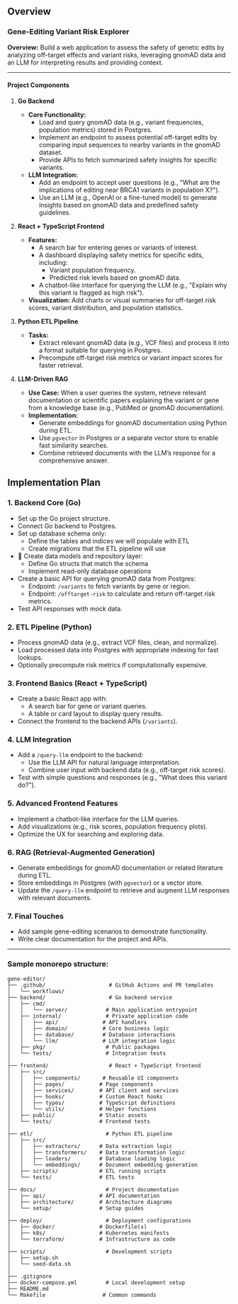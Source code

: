 ## Overview
### **Gene-Editing Variant Risk Explorer**
**Overview:** Build a web application to assess the safety of genetic edits by analyzing off-target effects and variant risks, leveraging gnomAD data and an LLM for interpreting results and providing context.

---

#### **Project Components**

1. **Go Backend**
   - **Core Functionality:**
     - Load and query gnomAD data (e.g., variant frequencies, population metrics) stored in Postgres.
     - Implement an endpoint to assess potential off-target edits by comparing input sequences to nearby variants in the gnomAD dataset.
     - Provide APIs to fetch summarized safety insights for specific variants.
   - **LLM Integration:**
     - Add an endpoint to accept user questions (e.g., "What are the implications of editing near BRCA1 variants in population X?").
     - Use an LLM (e.g., OpenAI or a fine-tuned model) to generate insights based on gnomAD data and predefined safety guidelines.

2. **React + TypeScript Frontend**
   - **Features:**
     - A search bar for entering genes or variants of interest.
     - A dashboard displaying safety metrics for specific edits, including:
       - Variant population frequency.
       - Predicted risk levels based on gnomAD data.
     - A chatbot-like interface for querying the LLM (e.g., "Explain why this variant is flagged as high risk").
   - **Visualization:** Add charts or visual summaries for off-target risk scores, variant distribution, and population statistics.

3. **Python ETL Pipeline**
   - **Tasks:**
     - Extract relevant gnomAD data (e.g., VCF files) and process it into a format suitable for querying in Postgres.
     - Precompute off-target risk metrics or variant impact scores for faster retrieval.

4. **LLM-Driven RAG**
   - **Use Case:** When a user queries the system, retrieve relevant documentation or scientific papers explaining the variant or gene from a knowledge base (e.g., PubMed or gnomAD documentation).
   - **Implementation:**
     - Generate embeddings for gnomAD documentation using Python during ETL.
     - Use `pgvector` in Postgres or a separate vector store to enable fast similarity searches.
     - Combine retrieved documents with the LLM’s response for a comprehensive answer.


## Implementation Plan

### **1. Backend Core (Go)**
   - Set up the Go project structure.
   - Connect Go backend to Postgres.
   - Set up database schema only:
     - Define the tables and indices we will populate with ETL
     - Create migrations that the ETL pipeline will use
   - 📍 Create data models and repository layer:
     - Define Go structs that match the schema
     - Implement read-only database operations
   - Create a basic API for querying gnomAD data from Postgres:
     - Endpoint: `/variants` to fetch variants by gene or region.
     - Endpoint: `/offtarget-risk` to calculate and return off-target risk metrics.
   - Test API responses with mock data.

### **2. ETL Pipeline (Python)**
   - Process gnomAD data (e.g., extract VCF files, clean, and normalize).
   - Load processed data into Postgres with appropriate indexing for fast lookups.
   - Optionally precompute risk metrics if computationally expensive.

### **3. Frontend Basics (React + TypeScript)**
   - Create a basic React app with:
     - A search bar for gene or variant queries.
     - A table or card layout to display query results.
   - Connect the frontend to the backend APIs (`/variants`).

### **4. LLM Integration**
   - Add a `/query-llm` endpoint to the backend:
     - Use the LLM API for natural language interpretation.
     - Combine user input with backend data (e.g., off-target risk scores).
   - Test with simple questions and responses (e.g., "What does this variant do?").

### **5. Advanced Frontend Features**
   - Implement a chatbot-like interface for the LLM queries.
   - Add visualizations (e.g., risk scores, population frequency plots).
   - Optimize the UX for searching and exploring data.

### **6. RAG (Retrieval-Augmented Generation)**
   - Generate embeddings for gnomAD documentation or related literature during ETL.
   - Store embeddings in Postgres (with `pgvector`) or a vector store.
   - Update the `/query-llm` endpoint to retrieve and augment LLM responses with relevant documents.

### **7. Final Touches**
   - Add sample gene-editing scenarios to demonstrate functionality.
   - Write clear documentation for the project and APIs.

---

### Sample monorepo structure:

```plaintext
gene-editor/
├── .github/                    # GitHub Actions and PR templates
│   └── workflows/
├── backend/                    # Go backend service
│   ├── cmd/                   
│   │   └── server/            # Main application entrypoint
│   ├── internal/              # Private application code
│   │   ├── api/              # API handlers
│   │   ├── domain/           # Core business logic
│   │   ├── database/         # Database interactions
│   │   └── llm/              # LLM integration logic
│   ├── pkg/                   # Public packages
│   └── tests/                 # Integration tests
│
├── frontend/                   # React + TypeScript frontend
│   ├── src/
│   │   ├── components/       # Reusable UI components
│   │   ├── pages/           # Page components
│   │   ├── services/        # API client and services
│   │   ├── hooks/           # Custom React hooks
│   │   ├── types/           # TypeScript definitions
│   │   └── utils/           # Helper functions
│   ├── public/              # Static assets
│   └── tests/               # Frontend tests
│
├── etl/                       # Python ETL pipeline
│   ├── src/
│   │   ├── extractors/      # Data extraction logic
│   │   ├── transformers/    # Data transformation logic
│   │   ├── loaders/         # Database loading logic
│   │   └── embeddings/      # Document embedding generation
│   ├── scripts/             # ETL running scripts
│   └── tests/               # ETL tests
│
├── docs/                      # Project documentation
│   ├── api/                 # API documentation
│   ├── architecture/        # Architecture diagrams
│   └── setup/               # Setup guides
│
├── deploy/                    # Deployment configurations
│   ├── docker/              # Dockerfile(s)
│   ├── k8s/                 # Kubernetes manifests
│   └── terraform/           # Infrastructure as code
│
├── scripts/                   # Development scripts
│   ├── setup.sh
│   └── seed-data.sh
│
├── .gitignore
├── docker-compose.yml         # Local development setup
├── README.md
└── Makefile                  # Common commands
```
